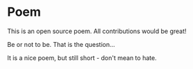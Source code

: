 # Poem
This is an open source poem. All contributions would be great!

Be or not to be. That is the question...

It is a nice poem, but still short - don't mean to hate.
